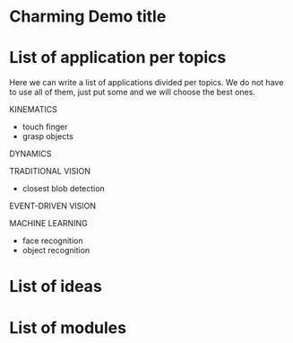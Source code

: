 Charming Demo title
=============================

# List of application per topics
Here we can write a list of applications divided per topics. We do not have to use all of them, just put some and we will choose the best ones.

KINEMATICS
- touch finger
- grasp objects

DYNAMICS


TRADITIONAL VISION
- closest blob detection

EVENT-DRIVEN VISION

MACHINE LEARNING
- face recognition
- object recognition


# List of ideas

# List of modules
